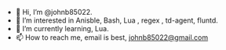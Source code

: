 - 👋 Hi, I’m @johnb85022. 
- 👀 I’m interested in Anisble, Bash, Lua , regex , td-agent, fluntd. 
- 🌱 I’m currently learning, Lua. 
- 📫 How to reach me, email is best, johnb85022@gmail.com

<!---
johnb85022/johnb85022 is a ✨ special ✨ repository because its `README.md` (this file) appears on your GitHub profile.
You can click the Preview link to take a look at your changes.
--->
